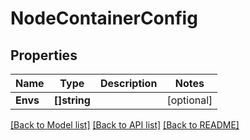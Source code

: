 # NodeContainerConfig

## Properties
Name | Type | Description | Notes
------------ | ------------- | ------------- | -------------
**Envs** | **[]string** |  | [optional] 

[[Back to Model list]](../README.md#documentation-for-models) [[Back to API list]](../README.md#documentation-for-api-endpoints) [[Back to README]](../README.md)


